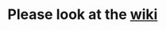 # Please look at the [wiki](https://github.com/Bultek/SharpPackageManager/wiki/Building-and-developing#contributing)
